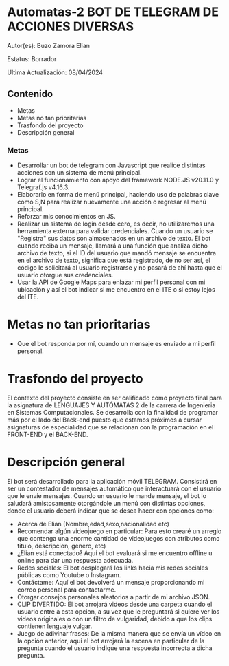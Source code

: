 # Automatas-2 BOT DE TELEGRAM DE ACCIONES DIVERSAS
Autor(es): Buzo Zamora Elian

Estatus: Borrador

Ultima Actualización: 08/04/2024
## Contenido
* Metas 
* Metas no tan prioritarias
* Trasfondo del proyecto
* Descripción general

### Metas
* Desarrollar un bot de telegram con Javascript que realice distintas acciones con un sistema de menú principal.
* Lograr el funcionamiento con apoyo del framework NODE.JS v20.11.0 y Telegraf.js v4.16.3.
* Elaborarlo en forma de menú principal, haciendo uso de palabras clave como S,N para realizar nuevamente una acción o regresar al menú principal.
* Reforzar mis conocimientos en JS.
* Realizar un sistema de login desde cero, es decir, no utilizaremos una herramienta externa para validar credenciales. Cuando un usuario se "Registra" sus datos son almacenados en un archivo de texto. El bot cuando reciba un mensaje, llamará a una función que analiza dicho archivo de texto, si el ID del usuario que mandó mensaje se encuentra en el archivo de texto, significa que está registrado, de no ser así, el código le solicitará al usuario registrarse y no pasará de ahí hasta que el usuario otorgue sus credenciales.
* Usar la API de Google Maps para enlazar mi perfil personal con mi ubicación y así el bot indicar si me encuentro en el ITE o si estoy lejos del ITE.

# Metas no tan prioritarias
* Que el bot responda por mí, cuando un mensaje es enviado a mi perfil personal.

# Trasfondo del proyecto
El contexto del proyecto consiste en ser calificado como proyecto final para la asignatura de LENGUAJES Y AUTÓMATAS 2 de la carrera de Ingenieria en Sistemas Computacionales.
Se desarrolla con la finalidad de programar más por el lado del Back-end puesto que estamos próximos a cursar asignaturas de especialidad que se relacionan con la programación
en el FRONT-END y el BACK-END.

# Descripción general
El bot será desarrollado para la aplicación móvil TELEGRAM. Consistirá en ser un contestador de mensajes automático que interactuará con el usuario que le envíe mensajes. Cuando un usuario
le mande mensaje, el bot lo saludará amistosamente otorgándole un menú con distintas opciones, donde el usuario deberá indicar que se desea hacer con opciones como:
* Acerca de Elian (Nombre,edad,sexo,nacionalidad etc)
* Recomendar algún videojuego en particular: Para esto crearé un arreglo que contenga una enorme cantidad de videojuegos con atributos como titulo, descripcion, genero, etc)
* ¿Elian está conectado? Aquí el bot evaluará si me encuentro offline u online para dar una respuesta adecuada.
* Redes sociales: El bot desplegará los links hacia mis redes sociales públicas como Youtube o Instagram.
* Contáctame: Aquí el bot devolverá un mensaje proporcionando mi correo personal para contactarme.
* Otorgar consejos personales aleatorios a partir de mi archivo JSON.
* CLIP DIVERTIDO: El bot arrojará videos desde una carpeta cuando el usuario entre a esta opcion, a su vez que le preguntará si quiere ver los videos originales o con un filtro de vulgaridad, debido a que los clips contienen lenguaje vulgar.
* Juego de adivinar frases: De la misma manera que se envía un vídeo en la opción anterior, aquí el bot arrojará la escena en particular de la pregunta cuando el usuario indique una respuesta incorrecta a dicha pregunta.



